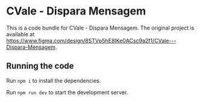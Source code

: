 
  # CVale - Dispara Mensagem

  This is a code bundle for CVale - Dispara Mensagem. The original project is available at https://www.figma.com/design/8STVp5hE8IKe0ACsc9a2f1/CVale---Dispara-Mensagem.

  ## Running the code

  Run `npm i` to install the dependencies.

  Run `npm run dev` to start the development server.
  